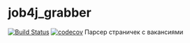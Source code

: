 # job4j_grabber
[![Build Status](https://travis-ci.com/ListerioAxxe/job4j_grabber.svg?branch=master)](https://travis-ci.com/ListerioAxxe/job4j_grabber)
[![codecov](https://codecov.io/gh/ListerioAxxe/job4j_grabber/branch/master/graph/badge.svg?token=NLH4UFJGO3)](https://codecov.io/gh/ListerioAxxe/job4j_grabber)
Парсер страничек с вакансиями 
